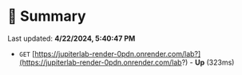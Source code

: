 # 📖 Summary
Last updated: **4/22/2024, 5:40:47 PM**

- `GET` [https://jupiterlab-render-0pdn.onrender.com/lab?](https://jupiterlab-render-0pdn.onrender.com/lab?) - **Up** (323ms)
